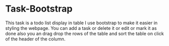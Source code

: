 # Task-Bootstrap
This task is a todo list display in table I use bootstrap to make it easier in styling the webpage. You can add a task or delete it or edit or mark it as done also you an drag drop the rows of the table and sort the table on click of the header of the column.
